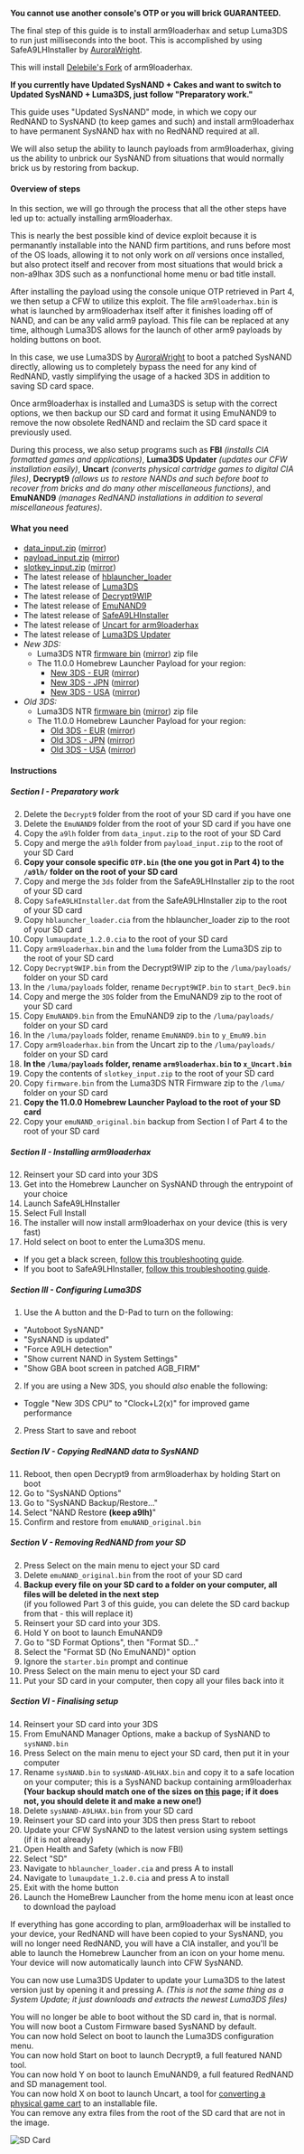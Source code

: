 **You cannot use another console's OTP or you will brick GUARANTEED.**

The final step of this guide is to install arm9loaderhax and setup Luma3DS to run just milliseconds into the boot. This is accomplished by using SafeA9LHInstaller by [AuroraWright](https://github.com/AuroraWright/).

This will install [Delebile's Fork](https://github.com/delebile/arm9loaderhax) of arm9loaderhax.

**If you currently have Updated SysNAND + Cakes and want to switch to Updated SysNAND + Luma3DS, just follow "Preparatory work."**

This guide uses "Updated SysNAND" mode, in which we copy our RedNAND to SysNAND (to keep games and such) and install arm9loaderhax to have permanent SysNAND hax with no RedNAND required at all.

We will also setup the ability to launch payloads from arm9loaderhax, giving us the ability to unbrick our SysNAND from situations that would normally brick us by restoring from backup.

#### Overview of steps

In this section, we will go through the process that all the other steps have led up to: actually installing arm9loaderhax.

This is nearly the best possible kind of device exploit because it is permanantly installable into the NAND firm partitions, and runs before most of the OS loads, allowing it to not only work on *all* versions once installed, but also protect itself and recover from most situations that would brick a non-a9lhax 3DS such as a nonfunctional home menu or bad title install.

After installing the payload using the console unique OTP retrieved in Part 4, we then setup a CFW to utilize this exploit. The file `arm9loaderhax.bin` is what is launched by arm9loaderhax itself after it finishes loading off of NAND, and can be any valid arm9 payload. This file can be replaced at any time, although Luma3DS allows for the launch of other arm9 payloads by holding buttons on boot.

In this case, we use Luma3DS by [AuroraWright](https://github.com/AuroraWright/) to boot a patched SysNAND directly, allowing us to completely bypass the need for any kind of RedNAND, vastly simplifying the usage of a hacked 3DS in addition to saving SD card space.

Once arm9loaderhax is installed and Luma3DS is setup with the correct options, we then backup our SD card and format it using EmuNAND9 to remove the now obsolete RedNAND and reclaim the SD card space it previously used.

During this process, we also setup programs such as **FBI** *(installs CIA formatted games and applications)*, **Luma3DS Updater** *(updates our CFW installation easily)*, **Uncart** *(converts physical cartridge games to digital CIA files)*, **Decrypt9** *(allows us to restore NANDs and such before boot to recover from bricks and do many other miscellaneous functions)*, and **EmuNAND9** *(manages RedNAND installations in addition to several miscellaneous features)*.

#### What you need

* [data_input.zip](https://mega.nz/#!Qkth0BoI!pDgWMamN5cu6HZ91j238MNh7q5ROQKq-a6NLC7Q0dhU) ([mirror](https://drive.google.com/file/d/0BzPfvjeuhqoDZUVfWkJkYlM1UEU/view?usp=sharing))
* [payload_input.zip](https://mega.nz/#!YhNRVZAB!Dyx315T174kdy9E3IyOfeXEek-L8262BJnozHHMcez4) ([mirror](https://drive.google.com/file/d/0BzPfvjeuhqoDRjh1eXZDRmhXWUk/view?usp=sharing))
* [slotkey_input.zip](https://mega.nz/#!R0VQGDLJ!LIUoz_ErqmbXpOO2cBsmyG6KGCgBdR5xjOg7EPci5Ao) ([mirror](https://drive.google.com/open?id=0BzPfvjeuhqoDN0ZaTjFfQkpNc3M))
* The latest release of [hblauncher_loader](https://github.com/yellows8/hblauncher_loader/releases)
* The latest release of [Luma3DS](https://github.com/AuroraWright/Luma3DS/releases)
* The latest release of [Decrypt9WIP](https://github.com/d0k3/Decrypt9WIP/releases)
* The latest release of [EmuNAND9](https://github.com/d0k3/EmuNAND9/releases)
* The latest release of [SafeA9LHInstaller](https://github.com/AuroraWright/SafeA9LHInstaller/releases)
* The latest release of [Uncart for arm9loaderhax](https://github.com/AuroraWright/uncart/releases)
* The latest release of [Luma3DS Updater](http://3ds.intherack.com/files/lumaupdate_1.2.0.cia)
* *New 3DS:*
    + Luma3DS NTR [firmware bin](https://mega.nz/#!p0tTDJIQ!aikEtlvB8cjq-aJG9jC6GKx4uvlwN6oI9X2m1OY_ylE) ([mirror](https://drive.google.com/file/d/0BzPfvjeuhqoDM016eHZBQV95anc/view?usp=sharing)) zip file
    + The 11.0.0 Homebrew Launcher Payload for your region:
        + [New 3DS - EUR](https://mega.nz/#!BwsB3ApC!T495cC4EoG74BxKuqxSeCr6xpToYT2IdtCbnbazx6ds) ([mirror](https://drive.google.com/open?id=0BzPfvjeuhqoDWjR2aHg2NEtZX3c))
        + [New 3DS - JPN](https://mega.nz/#!w9c2WIIB!TJtxWqENoid5evPZaZnvh0uAyfeRinR-167_9TFuAgE) ([mirror](https://drive.google.com/open?id=0BzPfvjeuhqoDdnV4QWl4VzJveWs))
        + [New 3DS - USA](https://mega.nz/#!Y5FQFLwZ!aYqnCSB5hZcscObePMcN_1oJ8l70zPcMVI86XRFmnYM) ([mirror](https://drive.google.com/open?id=0BzPfvjeuhqoDY0s1Y0dTMXhieDA))
* *Old 3DS:*
    + Luma3DS NTR [firmware bin](https://mega.nz/#!04lmVQxD!7IMsl4ChzKhkEaPXhCvEPmbEq_PpD9i06EzrIjtVSIQ) ([mirror](https://drive.google.com/file/d/0BzPfvjeuhqoDVFhnaVNzMlR4SVk/view?usp=sharing)) zip file
    + The 11.0.0 Homebrew Launcher Payload for your region:
        + [Old 3DS - EUR](https://mega.nz/#!go1XRRoK!CRUBgEAV5gAA95W3bK8yi78mRacXtANXrpUKrJOFCIA) ([mirror](https://drive.google.com/open?id=0BzPfvjeuhqoDcHliR0QxeTdBcUE))
        + [Old 3DS - JPN](https://mega.nz/#!RpFyGIbZ!IYjVxnSu33-kL28riaC5SoBR_f832QlgvNKmA721Vhc) ([mirror](https://drive.google.com/open?id=0BzPfvjeuhqoDT0JkMVpYZmc2T0k))
        + [Old 3DS - USA](https://mega.nz/#!R1tGQKhK!Xi7IvjULTVzAkNU3s0opGtGbWLY_clL00BoCwQqk-Zo) ([mirror](https://drive.google.com/open?id=0BzPfvjeuhqoDZ3NMZURLa01lbTA))

#### Instructions

##### Section I - Preparatory work

2. Delete the `Decrypt9` folder from the root of your SD card if you have one
2. Delete the `EmuNAND9` folder from the root of your SD card if you have one
3. Copy the `a9lh` folder from `data_input.zip` to the root of your SD Card
3. Copy and merge the `a9lh` folder from `payload_input.zip` to the root of your SD Card
4. **Copy your console specific `OTP.bin` (the one you got in Part 4) to the `/a9lh/` folder on the root of your SD card**
1. Copy and merge the `3ds` folder from the SafeA9LHInstaller zip to the root of your SD card
2. Copy `SafeA9LHInstaller.dat` from the SafeA9LHInstaller zip to the root of your SD card
3. Copy `hblauncher_loader.cia` from the hblauncher_loader zip to the root of your SD card
4. Copy `lumaupdate_1.2.0.cia` to the root of your SD card
1. Copy `arm9loaderhax.bin` and the `luma` folder from the Luma3DS zip to the root of your SD card
7. Copy `Decrypt9WIP.bin` from the Decrypt9WIP zip to the `/luma/payloads/` folder on your SD card
5. In the `/luma/payloads` folder, rename `Decrypt9WIP.bin` to `start_Dec9.bin`
1. Copy and merge the `3DS` folder from the EmuNAND9 zip to the root of your SD card
7. Copy `EmuNAND9.bin` from the EmuNAND9 zip to the `/luma/payloads/` folder on your SD card
5. In the `/luma/payloads` folder, rename `EmuNAND9.bin` to `y_EmuN9.bin`
7. Copy `arm9loaderhax.bin` from the Uncart zip to the `/luma/payloads/` folder on your SD card
5. **In the `/luma/payloads` folder, rename `arm9loaderhax.bin` to `x_Uncart.bin`**
1. Copy the contents of `slotkey_input.zip` to the root of your SD card
3. Copy `firmware.bin` from the Luma3DS NTR Firmware zip to the `/luma/` folder on your SD card
4. **Copy the 11.0.0 Homebrew Launcher Payload to the root of your SD card**
2. Copy your `emuNAND_original.bin` backup from Section I of Part 4 to the root of your SD card

##### Section II - Installing arm9loaderhax

12. Reinsert your SD card into your 3DS
14. Get into the Homebrew Launcher on SysNAND through the entrypoint of your choice
13. Launch SafeA9LHInstaller
14. Select Full Install
15. The installer will now install arm9loaderhax on your device (this is very fast)
16. Hold select on boot to enter the Luma3DS menu.     
  + If you get a black screen, [follow this troubleshooting guide](https://github.com/Plailect/Guide/wiki/Troubleshooting#ts_sys_a9lh).    
  + If you boot to SafeA9LHInstaller, [follow this troubleshooting guide](https://github.com/Plailect/Guide/wiki/Troubleshooting#ts_safe_a9lh).

##### Section III - Configuring Luma3DS

1. Use the A button and the D-Pad to turn on the following:    
 + "Autoboot SysNAND"
 + "SysNAND is updated"
 + "Force A9LH detection"
 + "Show current NAND in System Settings"
 + "Show GBA boot screen in patched AGB_FIRM"
2. If you are using a New 3DS, you should *also* enable the following:
 + Toggle "New 3DS CPU" to "Clock+L2(x)" for improved game performance
2. Press Start to save and reboot

##### Section IV - Copying RedNAND data to SysNAND

11. Reboot, then open Decrypt9 from arm9loaderhax by holding Start on boot
1. Go to "SysNAND Options"
1. Go to "SysNAND Backup/Restore..."
2. Select "NAND Restore **(keep a9lh)**"
3. Confirm and restore from `emuNAND_original.bin`

##### Section V - Removing RedNAND from your SD

2. Press Select on the main menu to eject your SD card
4. Delete `emuNAND_original.bin` from the root of your SD card
3. **Backup every file on your SD card to a folder on your computer, all files will be deleted in the next step**    
(if you followed Part 3 of this guide, you can delete the SD card backup from that - this will replace it)
0. Reinsert your SD card into your 3DS.
2. Hold Y on boot to launch EmuNAND9
4. Go to "SD Format Options", then "Format SD..."
5. Select the "Format SD (No EmuNAND)" option
9. Ignore the `starter.bin` prompt and continue
6. Press Select on the main menu to eject your SD card
9. Put your SD card in your computer, then copy all your files back into it

##### Section VI - Finalising setup

14. Reinsert your SD card into your 3DS
15. From EmuNAND Manager Options, make a backup of SysNAND to `sysNAND.bin`
14. Press Select on the main menu to eject your SD card, then put it in your computer
17. Rename `sysNAND.bin` to `sysNAND-A9LHAX.bin` and copy it to a safe location on your computer; this is a SysNAND backup containing arm9loaderhax **(Your backup should match one of the sizes on [this](https://github.com/Plailect/Guide/wiki/NAND-Size) page; if it does not, you should delete it and make a new one!)**
15. Delete `sysNAND-A9LHAX.bin` from your SD card
7. Reinsert your SD card into your 3DS then press Start to reboot
6. Update your CFW SysNAND to the latest version using system settings (if it is not already)
8. Open Health and Safety (which is now FBI)
9. Select "SD"
9. Navigate to `hblauncher_loader.cia` and press A to install
9. Navigate to `lumaupdate_1.2.0.cia` and press A to install
10. Exit with the home button
10. Launch the HomeBrew Launcher from the home menu icon at least once to download the payload

If everything has gone according to plan, arm9loaderhax will be installed to your device, your RedNAND will have been copied to your SysNAND, you will no longer need RedNAND, you will have a CIA installer, and you'll be able to launch the Homebrew Launcher from an icon on your home menu. Your device will now automatically launch into CFW SysNAND.

You can now use Luma3DS Updater to update your Luma3DS to the latest version just by opening it and pressing A. *(This is not the same thing as a System Update; it just downloads and extracts the newest Luma3DS files)*

You will no longer be able to boot without the SD card in, that is normal.    
You will now boot a Custom Firmware based SysNAND by default.    
You can now hold Select on boot to launch the Luma3DS configuration menu.    
You can now hold Start on boot to launch Decrypt9, a full featured NAND tool.    
You can now hold Y on boot to launch EmuNAND9, a full featured RedNAND and SD management tool.    
You can now hold X on boot to launch Uncart, a tool for [converting a physical game cart](https://www.reddit.com/r/3dshacks/comments/4hwuhf/) to an installable file.    
You can remove any extra files from the root of the SD card that are not in the image.    

![SD Card](http://i.imgur.com/jdJxrKY.png)
